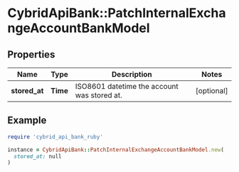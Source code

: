 # CybridApiBank::PatchInternalExchangeAccountBankModel

## Properties

| Name | Type | Description | Notes |
| ---- | ---- | ----------- | ----- |
| **stored_at** | **Time** | ISO8601 datetime the account was stored at. | [optional] |

## Example

```ruby
require 'cybrid_api_bank_ruby'

instance = CybridApiBank::PatchInternalExchangeAccountBankModel.new(
  stored_at: null
)
```

